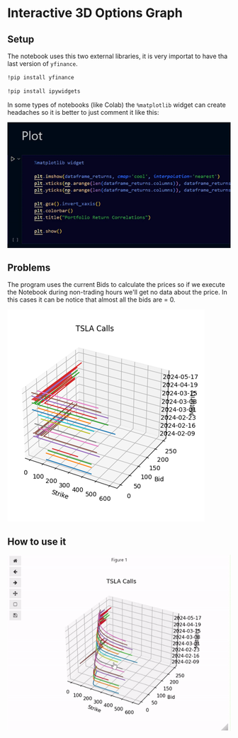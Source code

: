 # Interactive 3D Options Graph

## Setup

The notebook uses this two external libraries, it is very importat to have tha last version of `yfinance`.

```bash
!pip install yfinance
```

```bash
!pip install ipywidgets
```

In some types of notebooks (like Colab) the `%matplotlib` widget can create headaches so it is better to just comment it like this:

![1706879967043](image/README/1706879967043.png)

## Problems

The program uses the current Bids to calculate the prices so if we execute the Notebook during non-trading hours we'll get no data about the price. In this cases it can be notice that almost all the bids are = 0.

![1706896319636](image/README/1706896319636.png)

## How to use it

![1706487465690](image/README/1706487465690.png)
